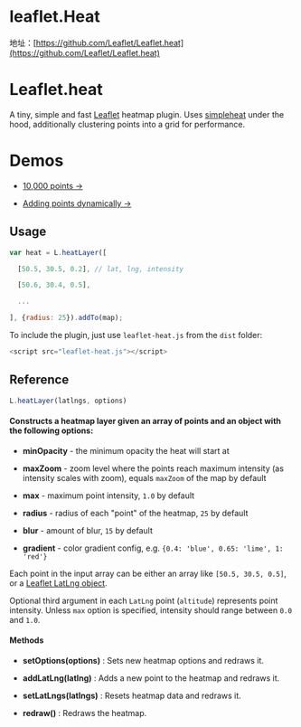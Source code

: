 # leaflet.Heat

地址：[https://github.com/Leaflet/Leaflet.heat](https://github.com/Leaflet/Leaflet.heat)

# Leaflet.heat

A tiny, simple and fast [Leaflet](http://leafletjs.com/) heatmap plugin. Uses [simpleheat](https://github.com/mourner/simpleheat) under the hood, additionally clustering points into a grid for performance.

# Demos

- [10,000 points →](http://leaflet.github.io/Leaflet.heat/demo)

- [Adding points dynamically →](http://leaflet.github.io/Leaflet.heat/demo/draw.html)

## Usage

```JavaScript
var heat = L.heatLayer([

  [50.5, 30.5, 0.2], // lat, lng, intensity

  [50.6, 30.4, 0.5],

  ...

], {radius: 25}).addTo(map);
```


To include the plugin, just use `leaflet-heat.js` from the `dist` folder:

```JavaScript
<script src="leaflet-heat.js"></script>
```


## Reference

```JavaScript
L.heatLayer(latlngs, options)
```


#### Constructs a heatmap layer given an array of points and an object with the following options:

- **minOpacity**  - the minimum opacity the heat will start at

- **maxZoom**  - zoom level where the points reach maximum intensity (as intensity scales with zoom), equals `maxZoom` of the map by default

- **max**  - maximum point intensity, `1.0` by default

- **radius**  - radius of each "point" of the heatmap, `25` by default

- **blur**  - amount of blur, `15` by default

- **gradient**  - color gradient config, e.g. `{0.4: 'blue', 0.65: 'lime', 1: 'red'}`

Each point in the input array can be either an array like `[50.5, 30.5, 0.5]`, or a [Leaflet LatLng object](http://leafletjs.com/reference.html#latlng).

Optional third argument in each `LatLng` point (`altitude`) represents point intensity. Unless `max` option is specified, intensity should range between `0.0` and `1.0`.

#### Methods

- **setOptions(options)** : Sets new heatmap options and redraws it.

- **addLatLng(latlng)** : Adds a new point to the heatmap and redraws it.

- **setLatLngs(latlngs)** : Resets heatmap data and redraws it.

- **redraw()** : Redraws the heatmap.

